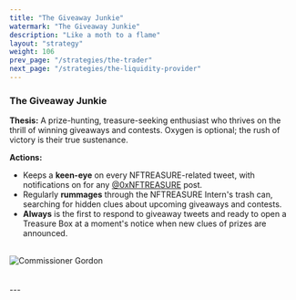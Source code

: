 ```yaml
---
title: "The Giveaway Junkie"
watermark: "The Giveaway Junkie"
description: "Like a moth to a flame"
layout: "strategy"
weight: 106
prev_page: "/strategies/the-trader"
next_page: "/strategies/the-liquidity-provider"
---
```


### The Giveaway Junkie

**Thesis:** A prize-hunting, treasure-seeking enthusiast who thrives on the thrill of winning giveaways and contests. Oxygen is optional; the rush of victory is their true sustenance.

**Actions:**

- Keeps a **keen-eye** on every NFTREASURE-related tweet, with notifications on for any [@0xNFTREASURE](https://twitter.com/0xNFTreasure) post.
- Regularly **rummages** through the NFTREASURE Intern's trash can, searching for hidden clues about upcoming giveaways and contests.
- **Always** is the first to respond to giveaway tweets and ready to open a Treasure Box at a moment's notice when new clues of prizes are announced.

<br/>
<div class="image-center">
    <img
      src="/img/nftreasure/giveaway_junkie.png"
      alt="Commissioner Gordon"
      class="responsive-image"
      style="--image-width: 25%; --image-height: 25%;"
    >
</div>
<br/>
<br/>
---
